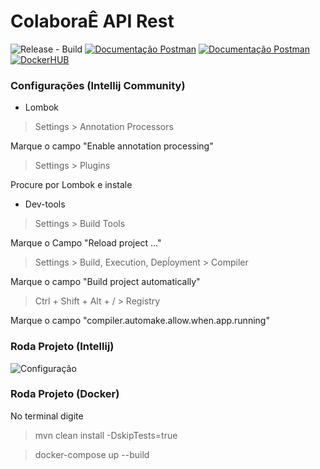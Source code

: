 # ColaboraÊ API Rest

![Release - Build](https://github.com/MaiaraM/colaborae-back/workflows/Release%20-%20Build/badge.svg)
[![Documentação Postman](https://img.shields.io/badge/Postman-1.0-yellow)](https://documenter.getpostman.com/view/6614451/TVYNYFMr)
[![Documentação Postman](https://img.shields.io/badge/Java%20SDK-%3D%3E%201.8-brightgreen)](https://www.oracle.com/java/technologies/javase-downloads.html)
[![DockerHUB](https://img.shields.io/badge/docker-image-orange)](https://hub.docker.com/repository/docker/galaxyware/colaborae-api)

### Configurações (Intellij Community)
 * Lombok

> Settings > Annotation Processors 

Marque o campo "Enable annotation processing"

> Settings > Plugins  

Procure por Lombok e instale

* Dev-tools

> Settings >  Build Tools

Marque o Campo "Reload project ..."

> Settings >  Build, Execution, Depĺoyment > Compiler 

Marque o campo "Build project automatically"

> Ctrl + Shift + Alt + / > Registry

Marque o campo "compiler.automake.allow.when.app.running"

### Roda Projeto (Intellij)

![Configuração](https://github.com/MaiaraM/colaborae-back/blob/feature/1-models/images/config.png?raw=true)


### Roda Projeto (Docker)

No terminal digite 
> mvn clean install -DskipTests=true

> docker-compose up --build

